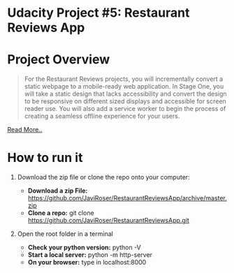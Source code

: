 


# Udacity Project #5: Restaurant Reviews App

# Project Overview
>For the Restaurant Reviews projects, you will incrementally convert a static webpage to a mobile-ready web application. In Stage One, you will take a static design that lacks accessibility and convert the design to be responsive on different sized displays and accessible for screen reader use. You will also add a service worker to begin the process of creating a seamless offline experience for your users.

[Read More..](https://github.com/udacity/mws-restaurant-stage-1)
# How to run it

1. Download the zip file or clone the repo onto your computer:

	-  **Download a zip File:** https://github.com/JaviRoser/RestaurantReviewsApp/archive/master.zip
	-  **Clone a repo:**  git clone https://github.com/JaviRoser/RestaurantReviewsApp.git

2. Open the root folder in a terminal
 	-  **Check your python version:** python -V
	-  **Start a local server:** python -m http-server
  	-  **On your browser:** type in localhost:8000
  













